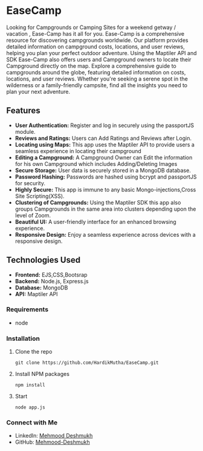 # EaseCamp

Looking for Campgrounds or Camping Sites for a weekend getway / vacation , Ease-Camp has it all for you. Ease-Camp is a comprehensive resource for discovering campgrounds worldwide. Our platform provides detailed information on campground costs, locations, and user reviews, helping you plan your perfect outdoor adventure. Using the Maptiler API and SDK Ease-Camp also offers users and Campground owners to locate their Campground directly on the map.
Explore a comprehensive guide to campgrounds around the globe, featuring detailed information on costs, locations, and user reviews.
Whether you're seeking a serene spot in the wilderness or a family-friendly campsite, find all the insights you need to plan your next adventure.

## Features


- **User Authentication:** Register and log in securely using the passportJS module.
- **Reviews and Ratings:** Users can Add Ratings and Reviews after Login.
- **Locating using Maps:** This app uses the Maptiler API to provide users a seamless experience in locating their campground
- **Editing a Campground:** A Campground Owner can Edit the information for his own Campground which includes Adding/Deleting Images 
- **Secure Storage:** User data is securely stored in a MongoDB database.
- **Password Hashing:** Passwords are hashed using bcrypt and passportJS for security.
- **Highly Secure:** This app is immune to any basic Mongo-injections,Cross Site Scripting(XSS).
- **Clustering of Campgrounds:** Using the Maptiler SDK this app also groups Campgrounds in the same area into clusters depending upon the level of Zoom.
- **Beautiful UI:** A user-friendly interface for an enhanced browsing experience.
- **Responsive Design:** Enjoy a seamless experience across devices with a responsive design.

## Technologies Used

- **Frontend:** EJS,CSS,Bootsrap
- **Backend:** Node.js, Express.js
- **Database:** MongoDB
- **API:** Maptiler API


### Requirements
-   node

### Installation

1. Clone the repo

    ```
    git clone https://github.com/HardikMutha/EaseCamp.git
    ```

2. Install NPM packages

    ```
    npm install
    ```
3. Start

    ```
    node app.js
    ```
### Connect with Me

- LinkedIn: [Mehmood Deshmukh](https://www.linkedin.com/in/mehmood-deshmukh-93533a2a7/)
- GitHub: [Mehmood-Deshmukh](https://github.com/Mehmood-Deshmukh)
